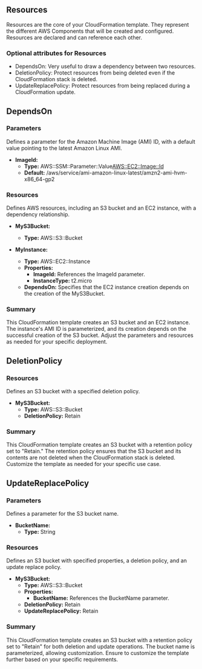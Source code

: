 ## Resources

Resources are the core of your CloudFormation template.
They represent the different AWS Components that will be created and configured.
Resources are declared and can reference each other.

### Optional attributes for Resources
 - DependsOn: Very useful to draw a dependency between two resources.
 - DeletionPolicy: Protect resources from being deleted even if the CloudFormation stack is deleted.
 - UpdateReplacePolicy: Protect resources from being replaced during a CloudFormation update.

## DependsOn

### Parameters

Defines a parameter for the Amazon Machine Image (AMI) ID, with a default value pointing to the latest Amazon Linux AMI.

- **ImageId:**
  - **Type:** AWS::SSM::Parameter::Value<AWS::EC2::Image::Id>
  - **Default:** /aws/service/ami-amazon-linux-latest/amzn2-ami-hvm-x86_64-gp2

### Resources

Defines AWS resources, including an S3 bucket and an EC2 instance, with a dependency relationship.

- **MyS3Bucket:**
  - **Type:** AWS::S3::Bucket

- **MyInstance:**
  - **Type:** AWS::EC2::Instance
  - **Properties:**
    - **ImageId:** References the ImageId parameter.
    - **InstanceType:** t2.micro
  - **DependsOn:** Specifies that the EC2 instance creation depends on the creation of the MyS3Bucket.

### Summary

This CloudFormation template creates an S3 bucket and an EC2 instance. The instance's AMI ID is parameterized, and its creation depends on the successful creation of the S3 bucket. Adjust the parameters and resources as needed for your specific deployment.

## DeletionPolicy

### Resources

Defines an S3 bucket with a specified deletion policy.

- **MyS3Bucket:**
  - **Type:** AWS::S3::Bucket
  - **DeletionPolicy:** Retain

### Summary

This CloudFormation template creates an S3 bucket with a retention policy set to "Retain." The retention policy ensures that the S3 bucket and its contents are not deleted when the CloudFormation stack is deleted. Customize the template as needed for your specific use case.

## UpdateReplacePolicy

### Parameters

Defines a parameter for the S3 bucket name.

- **BucketName:**
  - **Type:** String

### Resources

Defines an S3 bucket with specified properties, a deletion policy, and an update replace policy.

- **MyS3Bucket:**
  - **Type:** AWS::S3::Bucket
  - **Properties:**
    - **BucketName:** References the BucketName parameter.
  - **DeletionPolicy:** Retain
  - **UpdateReplacePolicy:** Retain

### Summary

This CloudFormation template creates an S3 bucket with a retention policy set to "Retain" for both deletion and update operations. The bucket name is parameterized, allowing customization. Ensure to customize the template further based on your specific requirements.
